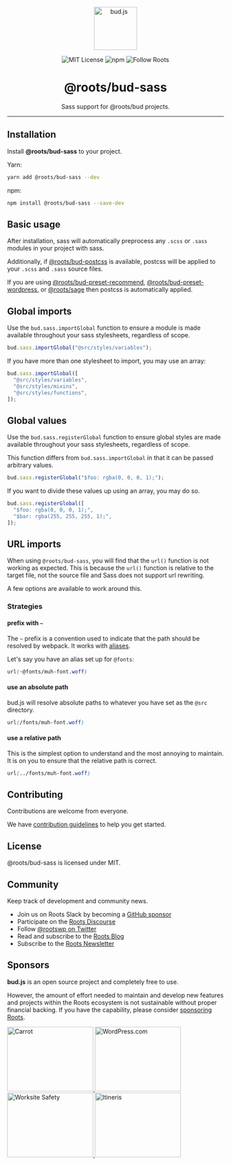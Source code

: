 <p align="center"><img src="https://cdn.roots.io/app/uploads/logo-bud.svg" height="100" alt="bud.js" /></p>

<p align="center">
  <img alt="MIT License" src="https://img.shields.io/github/license/roots/bud?color=%23525ddc&style=flat-square" />
  <img alt="npm" src="https://img.shields.io/npm/v/@roots/bud.svg?color=%23525ddc&style=flat-square" />
  <img alt="Follow Roots" src="https://img.shields.io/twitter/follow/rootswp.svg?color=%23525ddc&style=flat-square" />
</p>

<h1 align="center"><strong>@roots/bud-sass</strong></h1>

<p align="center">
  Sass support for @roots/bud projects.
</p>

---

## Installation

Install **@roots/bud-sass** to your project.

Yarn:

```sh
yarn add @roots/bud-sass --dev
```

npm:

```sh
npm install @roots/bud-sass --save-dev
```

## Basic usage

After installation, sass will automatically preprocess any `.scss` or `.sass` modules in your project with sass.

Additionally, if [@roots/bud-postcss](https://bud.js.org/extensions/bud-postcss) is available, postcss will be applied to your `.scss` and `.sass` source files.

If you are using [@roots/bud-preset-recommend](https://bud.js.org/extensions/bud-preset-recommend), [@roots/bud-preset-wordpress](https://bud.js.org/extensions/bud-preset-wordpress), or [@roots/sage](https://bud.js.org/extensions/sage) then postcss is automatically applied.

## Global imports

Use the `bud.sass.importGlobal` function to ensure a module is made available throughout your sass stylesheets, regardless of scope.

```ts
bud.sass.importGlobal("@src/styles/variables");
```

If you have more than one stylesheet to import, you may use an array:

```ts
bud.sass.importGlobal([
  "@src/styles/variables",
  "@src/styles/mixins",
  "@src/styles/functions",
]);
```

## Global values

Use the `bud.sass.registerGlobal` function to ensure global styles are made available throughout your sass stylesheets, regardless of scope.

This function differs from `bud.sass.importGlobal` in that it can be passed arbitrary values.

```ts
bud.sass.registerGlobal("$foo: rgba(0, 0, 0, 1);");
```

If you want to divide these values up using an array, you may do so.

```ts
bud.sass.registerGlobal([
  "$foo: rgba(0, 0, 0, 1);",
  "$bar: rgba(255, 255, 255, 1);",
]);
```

## URL imports

When using `@roots/bud-sass`, you will find that the `url()` function is not working as expected. This is because the `url()` function is relative to the target file, not the source file and Sass does not support url rewriting.

A few options are available to work around this.

### Strategies

#### prefix with `~`

The `~` prefix is a convention used to indicate that the path should be resolved by webpack. It works with [aliases](https://bud.js.org/docs/bud.alias).

Let's say you have an alias set up for `@fonts`:

```scss
url(~@fonts/muh-font.woff)
```

#### use an absolute path

bud.js will resolve absolute paths to whatever you have set as the `@src` directory.

```scss
url(/fonts/muh-font.woff)
```

#### use a relative path

This is the simplest option to understand and the most annoying to maintain. It is on you to ensure that the relative path is correct.

```scss
url(../fonts/muh-font.woff)
```

## Contributing

Contributions are welcome from everyone.

We have [contribution guidelines](https://github.com/roots/guidelines/blob/master/CONTRIBUTING.md) to help you get started.

## License

@roots/bud-sass is licensed under MIT.

## Community

Keep track of development and community news.

- Join us on Roots Slack by becoming a [GitHub
  sponsor](https://github.com/sponsors/roots)
- Participate on the [Roots Discourse](https://discourse.roots.io/)
- Follow [@rootswp on Twitter](https://twitter.com/rootswp)
- Read and subscribe to the [Roots Blog](https://roots.io/blog/)
- Subscribe to the [Roots Newsletter](https://roots.io/subscribe/)

## Sponsors

**bud.js** is an open source project and completely free to use.

However, the amount of effort needed to maintain and develop new features and projects within the Roots ecosystem is not sustainable without proper financial backing. If you have the capability, please consider [sponsoring Roots](https://github.com/sponsors/roots).

<a href="https://carrot.com/">
<img src="https://cdn.roots.io/app/uploads/carrot.svg" alt="Carrot" width="200" height="150"/>
</a>
<a href="https://wordpress.com/">
<img src="https://cdn.roots.io/app/uploads/wordpress.svg" alt="WordPress.com" width="200" height="150"/>
</a>
<a href="https://worksitesafety.ca/careers/">
<img src="https://cdn.roots.io/app/uploads/worksite-safety.svg" alt="Worksite Safety" width="200" height="150"/>
</a>
<a href="https://www.itineris.co.uk/">
<img src="https://cdn.roots.io/app/uploads/itineris.svg" alt="Itineris" width="200" height="150"/>
</a>
